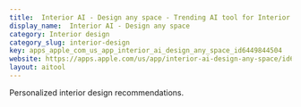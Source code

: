 ```yaml
---
title:  Interior AI - Design any space - Trending AI tool for Interior design and best alternatives
display_name:  Interior AI - Design any space
category: Interior design
category_slug: interior-design
key: apps_apple_com_us_app_interior_ai_design_any_space_id6449844504
website: https://apps.apple.com/us/app/interior-ai-design-any-space/id6449844504
layout: aitool
---
```


Personalized interior design recommendations.
